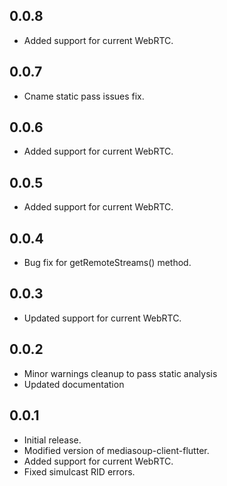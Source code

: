 ## 0.0.8
* Added support for current WebRTC.

## 0.0.7
* Cname static pass issues fix.

## 0.0.6
* Added support for current WebRTC.

## 0.0.5
* Added support for current WebRTC.

## 0.0.4
* Bug fix for getRemoteStreams() method.

## 0.0.3
* Updated support for current WebRTC.

## 0.0.2

* Minor warnings cleanup to pass static analysis
* Updated documentation 

## 0.0.1

* Initial release.
* Modified version of mediasoup-client-flutter.
* Added support for current WebRTC.
* Fixed simulcast RID errors.